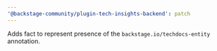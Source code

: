 ```yaml
---
'@backstage-community/plugin-tech-insights-backend': patch
---
```


Adds fact to represent presence of the `backstage.io/techdocs-entity` annotation.
